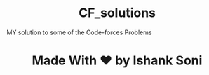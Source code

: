 <h1 align="center"> CF_solutions</h1>

MY solution to some of the Code-forces Problems

<h1 align="center"> Made With ❤ by Ishank Soni</h1>
